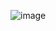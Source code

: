 ![image](https://user-images.githubusercontent.com/56172886/178429048-a0918c9b-1425-49b0-9285-a7765934a6b5.png)
